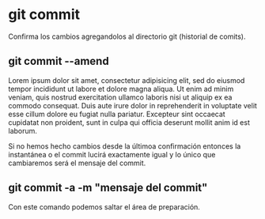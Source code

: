 # git commit
Confirma los cambios agregandolos al directorio git (historial de comits).

## git commit --amend
Lorem ipsum dolor sit amet, consectetur adipisicing elit, sed do eiusmod
tempor incididunt ut labore et dolore magna aliqua. Ut enim ad minim veniam,
quis nostrud exercitation ullamco laboris nisi ut aliquip ex ea commodo
consequat. Duis aute irure dolor in reprehenderit in voluptate velit esse
cillum dolore eu fugiat nulla pariatur. Excepteur sint occaecat cupidatat non
proident, sunt in culpa qui officia deserunt mollit anim id est laborum.

Si no hemos hecho cambios desde la últimoa confirmación entonces la instantánea o el commit  lucirá exactamente igual y lo único que cambiaremos será el mensaje del commit.

## git commit -a -m  "mensaje del commit"
Con este comando podemos saltar el área de preparación.